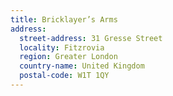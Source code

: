 ```yaml
---
title: Bricklayer’s Arms
address:
  street-address: 31 Gresse Street
  locality: Fitzrovia
  region: Greater London
  country-name: United Kingdom
  postal-code: W1T 1QY
---
```

